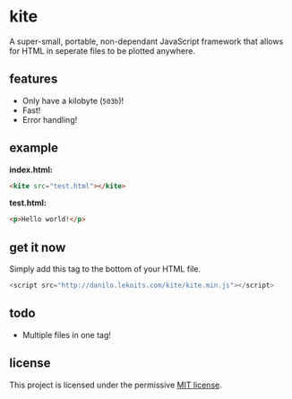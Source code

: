 # kite

A super-small, portable, non-dependant JavaScript framework that allows for HTML in seperate files to be plotted anywhere.

## features

  * Only have a kilobyte (`503b`)!
  * Fast!
  * Error handling!

## example

**index.html:**
```html
<kite src="test.html"></kite>
```

**test.html:**
```html
<p>Hello world!</p>
```

## get it now

Simply add this tag to the bottom of your HTML file.

```js
<script src="http://danilo.lekoits.com/kite/kite.min.js"></script>
```

## todo

  * Multiple files in one tag!

## license

This project is licensed under the permissive [MIT license](https://raw.githubusercontent.com/danilolekovic/kite/master/LICENSE).

